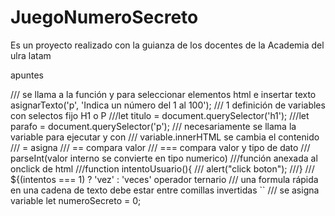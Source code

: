 # JuegoNumeroSecreto
Es un proyecto realizado con la guianza de los docentes de la Academia del ulra latam




apuntes 


/// se llama a la función y para seleccionar elementos html e insertar texto asignarTexto('p', 'Indica un número del 1 al 100');
/// 1 definición de variables con selectos fijo H1 o P
///let titulo = document.querySelector('h1');
///let parafo = document.querySelector('p');
/// necesariamente se llama la variable para ejecutar y con
/// variable.innerHTML se cambia el contenido 
/// = asigna
/// == compara valor
/// === compara valor y tipo de dato
/// parseInt(valor interno se convierte en tipo numerico)
///función anexada al onclick de html
///function intentoUsuario(){
/// alert("click boton");
///}
/// ${(intentos === 1) ? 'vez' : 'veces' operador ternario 
/// una formula rápida en una cadena de texto debe estar entre comillas invertidas ``
/// se asigna variable
let numeroSecreto = 0;
